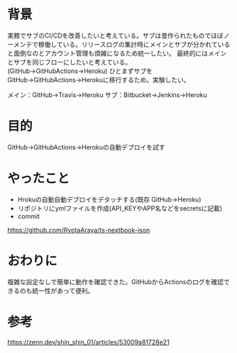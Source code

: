 # 背景
実務でサブのCI/CDを改善したいと考えている。サブは昔作られたものでほぼノーメンテで稼働している。リリースログの集計時にメインとサブが分かれていると面倒なのとアカウント管理も煩雑になるため統一したい。
最終的にはメインとサブを同じフローにしたいと考えている。(GitHub→GitHubActions→Heroku)
ひとまずサブをGitHub→GitHubActions→Herokuに移行するため。実験したい。

メイン：GitHub→Travis→Heroku
サブ：Bitbucket→Jenkins→Heroku

# 目的
GitHub→GitHubActions→Herokuの自動デプロイを試す


# やったこと
- Hrokuの自動自動デプロイをデタッチする(既存 GitHub→Heroku)
- リポジトリにymlファイルを作成(API_KEYやAPP名などをsecretsに記載)
- commit

https://github.com/RyotaAraya/ts-nextbook-json


# おわりに
複雑な設定なしで簡単に動作を確認できた。GitHubからActionsのログを確認できるのも統一性があって便利。

# 参考
https://zenn.dev/shin_shin_01/articles/53009a81728e21
